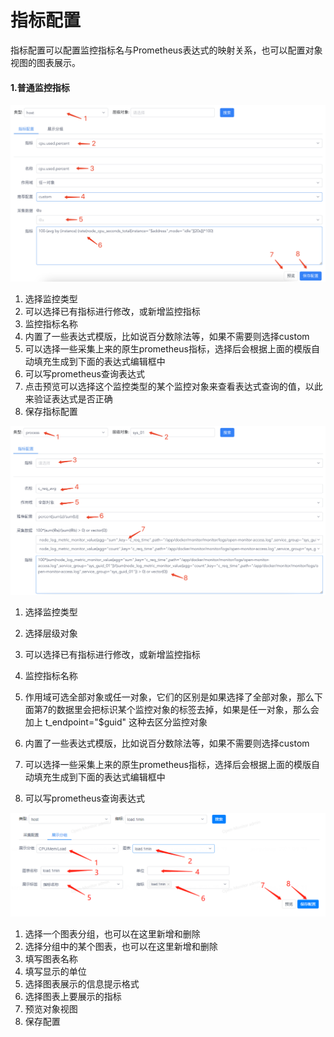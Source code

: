 # 指标配置

指标配置可以配置监控指标名与Prometheus表达式的映射关系，也可以配置对象视图的图表展示。

#### 1.普通监控指标

![指标配置页面01](images/open-monitor/config_16.png)

1. 选择监控类型
1. 可以选择已有指标进行修改，或新增监控指标
1. 监控指标名称
1. 内置了一些表达式模版，比如说百分数除法等，如果不需要则选择custom
1. 可以选择一些采集上来的原生prometheus指标，选择后会根据上面的模版自动填充生成到下面的表达式编辑框中
1. 可以写prometheus查询表达式
1. 点击预览可以选择这个监控类型的某个监控对象来查看表达式查询的值，以此来验证表达式是否正确
1. 保存指标配置


![指标配置页面01](images/open-monitor/config_17.png)

1. 选择监控类型

1. 选择层级对象

1. 可以选择已有指标进行修改，或新增监控指标

1. 监控指标名称

1. 作用域可选全部对象或任一对象，它们的区别是如果选择了全部对象，那么下面第7的数据里会把标识某个监控对象的标签去掉，如果是任一对象，那么会加上 t_endpoint="$guid" 这种去区分监控对象

1. 内置了一些表达式模版，比如说百分数除法等，如果不需要则选择custom

1. 可以选择一些采集上来的原生prometheus指标，选择后会根据上面的模版自动填充生成到下面的表达式编辑框中

1. 可以写prometheus查询表达式

   

![指标配置页面01](images/open-monitor/user_guide_29.png)

1. 选择一个图表分组，也可以在这里新增和删除
1. 选择分组中的某个图表，也可以在这里新增和删除
1. 填写图表名称
1. 填写显示的单位
1. 选择图表展示的信息提示格式
1. 选择图表上要展示的指标
1. 预览对象视图
1. 保存配置